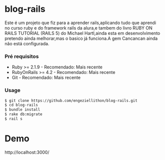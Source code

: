 # blog-rails 
  Este é um projeto que fiz para a aprender rails,aplicando tudo que aprendi no curso ruby e do framework rails da alura,e tambem do livro RUBY ON RAILS TUTORIAL (RAILS 5) do Michael Hartl,ainda esta em desenvolvimento pretendo ainda melhorar,mas o basico já funciona.A gem Cancancan ainda não está configurada.

### Pré requisitos

- Ruby >= 2.1.9 - Recomendado: Mais recente
- RubyOnRails >= 4.2 - Recomendado: Mais recente
- Git - Recomendado: Mais recente

### Usage


``` bash
$ git clone https://github.com/engeziellithon/blog-rails.git
$ cd blog-rails
$ bundle install
$ rake db:migrate
$ rail s 
```

# Demo

 http://localhost:3000/

